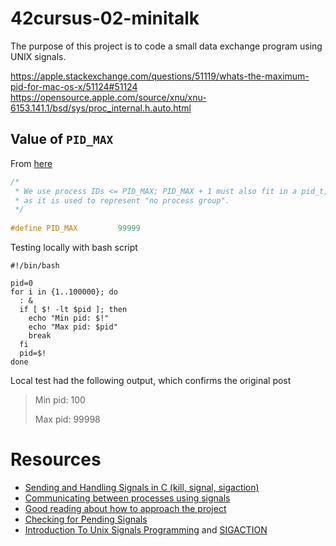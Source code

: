 # 42cursus-02-minitalk
The purpose of this project is to code a small data exchange program using UNIX signals.




https://apple.stackexchange.com/questions/51119/whats-the-maximum-pid-for-mac-os-x/51124#51124
https://opensource.apple.com/source/xnu/xnu-6153.141.1/bsd/sys/proc_internal.h.auto.html



## Value of `PID_MAX`

From [here](https://opensource.apple.com/source/xnu/xnu-6153.141.1/bsd/sys/proc_internal.h.auto.html)
```c
/*
 * We use process IDs <= PID_MAX; PID_MAX + 1 must also fit in a pid_t,
 * as it is used to represent "no process group".
 */
 
#define PID_MAX         99999
```

Testing locally with bash script
```shell
#!/bin/bash

pid=0
for i in {1..100000}; do
  : &
  if [ $! -lt $pid ]; then
    echo "Min pid: $!"
    echo "Max pid: $pid"
    break
  fi
  pid=$!
done
```
Local test had the following output, which confirms the original post
> Min pid: 100
>
> Max pid: 99998




# Resources
- [Sending and Handling Signals in C (kill, signal, sigaction)](https://www.youtube.com/watch?v=83M5-NPDeWs)
- [Communicating between processes using signals](https://www.youtube.com/watch?v=PErrlOx3LYE)
- [Good reading about how to approach the project](https://github.com/mlanca-c/Minitalk/wiki)
- [Checking for Pending Signals](https://www.gnu.org/software/libc/manual/html_node/Checking-for-Pending-Signals.html)
- [Introduction To Unix Signals Programming](http://www.cs.kent.edu/~ruttan/sysprog/lectures/signals.html) and [SIGACTION](http://www.cs.kent.edu/~ruttan/sysprog/lectures/signals/sigaction.html)
